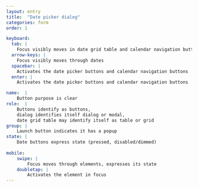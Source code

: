 ```yaml
---
layout: entry
title:  "Date picker dialog"
categories: form
order: 1

keyboard:
  tab: |
    Focus visibly moves in date grid table and calendar navigation buttons
  arrow-keys: |
    Focus visibly moves through dates
  spacebar: |
    Activates the date picker buttons and calendar navigation buttons
  enter: |
    Activates the date picker buttons and calendar navigation buttons

name:  |
    Button purpose is clear
role:  |
    Buttons identify as buttons, 
    dialog identifies itself dialog or modal, 
    date grid table may identify itself as table or grid
group: |
    Launch button indicates it has a popup
state: |
    Date buttons express state (pressed, disabled/dimmed)
            
mobile:
    swipe: |
        Focus moves through elements, expresses its state
    doubletap: |
        Activates the element in focus
---
```




